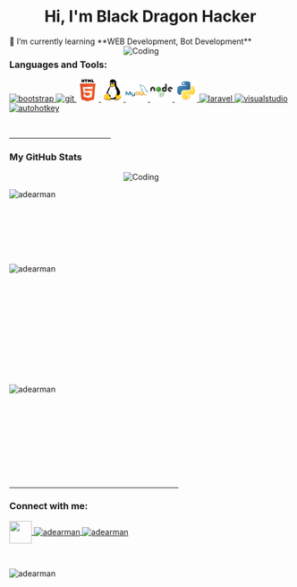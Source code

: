 <h1 align="center">Hi,  I'm Black Dragon Hacker</h1> 🌱 I’m currently learning **WEB Development, Bot Development** <img align="right" alt="Coding" width="300" src="https://i.pinimg.com/originals/81/17/8b/81178b47a8598f0c81c4799f2cdd4057.gif">
<br>
<h3 align="left">Languages and Tools:</h3>
<p align="left">
  <a href="https://getbootstrap.com" target="_blank" rel="noreferrer">
    <img src="https://upload.wikimedia.org/wikipedia/commons/thumb/b/b2/Bootstrap_logo.svg/2560px-Bootstrap_logo.svg.png" alt="bootstrap" width="40"  />
  </a>
  <a href="https://git-scm.com/" target="_blank" rel="noreferrer">
    <img src="https://www.vectorlogo.zone/logos/git-scm/git-scm-icon.svg" alt="git" width="40" height="40" />
  </a>
  <a href="https://www.w3.org/html/" target="_blank" rel="noreferrer">
    <img src="https://raw.githubusercontent.com/devicons/devicon/master/icons/html5/html5-original-wordmark.svg" alt="html5" width="40" height="40" />
  </a>
  <a href="https://www.linux.org/" target="_blank" rel="noreferrer">
    <img src="https://raw.githubusercontent.com/devicons/devicon/master/icons/linux/linux-original.svg" alt="linux" width="40" height="40" />
  </a>
  <a href="https://www.mysql.com/" target="_blank" rel="noreferrer">
    <img src="https://raw.githubusercontent.com/devicons/devicon/master/icons/mysql/mysql-original-wordmark.svg" alt="mysql" width="40" height="40" />
  </a>
  <a href="https://nodejs.org" target="_blank" rel="noreferrer">
    <img src="https://raw.githubusercontent.com/devicons/devicon/master/icons/nodejs/nodejs-original-wordmark.svg" alt="nodejs" width="40" height="40" />
  </a>
  <a href="https://www.python.org" target="_blank" rel="noreferrer">
    <img src="https://raw.githubusercontent.com/devicons/devicon/master/icons/python/python-original.svg" alt="python" width="40" height="40" />
  </a>
  <a href="https://laravel.com" target="_blank" rel="noreferrer">
    <img src="https://laravel.com/img/logomark.min.svg" alt="laravel" width="40" height="40" />
  </a>
    <a href="https://www.visualstudio.com" target="_blank" rel="noreferrer">
    <img src="https://1000logos.net/wp-content/uploads/2023/04/Visual-Studio-logo.png" alt="visualstudio" height="40" />
  </a>
      <a href="https://www.autohotkey.com" target="_blank" rel="noreferrer">
    <img src="https://autohotkey.com/static/ahk_logo_no_text.svg" alt="autohotkey" height="40" />
  </a>
</p>
<br>
<hr width="36%">
<h3>My GitHub Stats</h3>
<img align="right" alt="Coding" width="300" src="https://cdn.dribbble.com/users/1277312/screenshots/14733298/media/39b1045e593737587dd60e42c8422d1f.gif">
<br>
<p>
  <img align="left" src="https://github-readme-stats.vercel.app/api?username=BlackDragonHacker&show_icons=true&theme=dark&locale=en)" alt="adearman" />
</p>
<br>
<br>
<br>
<br>
<br>
<br>
<br>
<p>&nbsp; <img align="left" src="https://github-readme-stats.vercel.app/api?username=adearman&show_icons=true&theme=dark&locale=en" alt="adearman" />
</p>
<br>
<br>
<br>
<br>
<br>
<br>
<br>
<br>
<br>
<br>
<p>
  <img align="left" src="https://github-readme-streak-stats.herokuapp.com/?user=adearman&theme=dark" alt="adearman" />
</p>
<br>
<br>
<br>
<br>
<br>
<br>
<br>
<br>
<br>
<br>
<hr width="60%">
<h3 align="left">Connect with me:</h3>
<p align="left">
  <a href="https://linkedin.com/in/adearmanwijaya" target="blank">
    <img align="center" src="https://raw.githubusercontent.com/rahuldkjain/github-profile-readme-generator/master/src/images/icons/Social/linked-in-alt.svg"  height="40" width="40" />
  </a>

  <a href="https://instagram.com/ad.armand" target="blank">
    <img align="center" src="https://raw.githubusercontent.com/rahuldkjain/github-profile-readme-generator/master/src/images/icons/Social/instagram.svg" alt="adearman" height="40" width="40" />
  </a>
  <a href="https://t.me/r_ghalibie" target="blank">
    <img align="center" src="https://upload.wikimedia.org/wikipedia/commons/thumb/8/82/Telegram_logo.svg/640px-Telegram_logo.svg.png" alt="adearman" height="40" width="40" />
  </a> 
  
</p>
<br>
<p align="left">
  <img src="https://komarev.com/ghpvc/?username=adearman&label=Profile%20views&color=0e75b6&style=flat" alt="adearman" />
</p>
